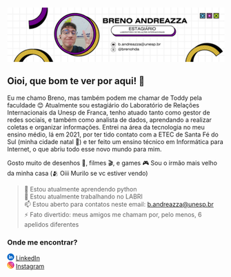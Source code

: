 ![Banner meu meu!](banner_breno.png "Sou eu")

## Oioi, que bom te ver por aqui! 👋

<p> Eu me chamo Breno, mas também podem me chamar de Toddy pela faculdade 😊 Atualmente sou estagiário do Laboratório de Relações Internacionais da Unesp de Franca,   
tenho atuado tanto como gestor de redes sociais, e também como analista de dados, aprendando a realizar coletas e organizar informações. Entrei na área da tecnologia no meu ensino médio,
lá em 2021, por ter tido contato com a ETEC de Santa Fé do Sul (minha cidade natal 🌟) e ter feito um ensino técnico em Informática para Internet, o que abriu todo esse novo mundo para mim. </p>

Gosto muito de desenhos 🎨, filmes 🎬, e games 🎮
Sou o irmão mais velho da minha casa (🫂 Oiii Murilo se vc estiver vendo)

> 🌱 Estou atualmente aprendendo python <br>
> 🔭 Estou atualmente trabalhando no LABRI <br>
> 📫 Estou aberto para contatos neste email: b.andreazza@unesp.br <br>
> ⚡ Fato divertido: meus amigos me chamam por, pelo menos, 6 apelidos diferentes <br>

### Onde me encontrar?
<a href="https://www.linkedin.com/in/brenuu/"><img src="linkedin.png" width="16"></img></a> [LinkedIn](https://www.linkedin.com/in/brenuu/)     
<a href="https://www.instagram.com/brenohda/"><img src="social.png" width="16"></img></a> [Instagram](https://www.instagram.com/brenohda/)  
 

<!--
**brenohda/brenohda** is a ✨ _special_ ✨ repository because its `README.md` (this file) appears on your GitHub profile.

Here are some ideas to get you started:

- 🔭 I’m currently working on ...
- 🌱 I’m currently learning ...
- 👯 I’m looking to collaborate on ...
- 🤔 I’m looking for help with ...
- 💬 Ask me about ...
- 📫 How to reach me: ...
- 😄 Pronouns: ...
- ⚡ Fun fact: ...
-->
